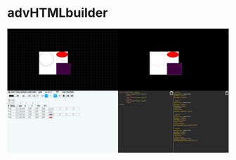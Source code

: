 # advHTMLbuilder
![preview](https://raw.githubusercontent.com/Aidan647/advHTMLbuilder/master/preview.png?token=AF5FC5WSLA5CF225NSODJGC4ZMO46 "preview")
